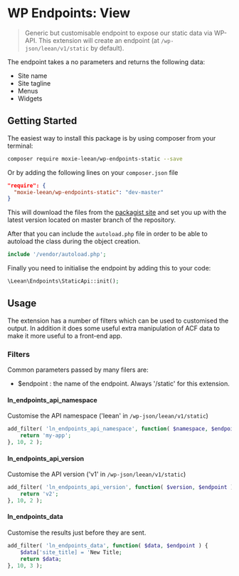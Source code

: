 # WP Endpoints: View

> Generic but customisable endpoint to expose our static data via WP-API. This extension will create an endpoint (at ```/wp-json/leean/v1/static``` by default).

The endpoint takes a no parameters and returns the following data:

- Site name
- Site tagline
- Menus
- Widgets


## Getting Started

The easiest way to install this package is by using composer from your terminal:

```bash
composer require moxie-leean/wp-endpoints-static --save
```

Or by adding the following lines on your `composer.json` file

```json
"require": {
  "moxie-leean/wp-endpoints-static": "dev-master"
}
```

This will download the files from the [packagist site](https://packagist.org/packages/moxie-leean/wp-endpoints-static) 
and set you up with the latest version located on master branch of the repository. 

After that you can include the `autoload.php` file in order to
be able to autoload the class during the object creation.

```php
include '/vendor/autoload.php';
```

Finally you need to initialise the endpoint by adding this to your code:

```php
\Leean\Endpoints\StaticApi::init();
```

## Usage

The extension has a number of filters which can be used to customised the output. In addition it does some useful extra manipulation of ACF data to make it more useful to a front-end app.

### Filters

Common parameters passed by many filers are:

- $endpoint : the name of the endpoint. Always '/static' for this extension.

#### ln_endpoints_api_namespace
Customise the API namespace ('leean' in ```/wp-json/leean/v1/static```)

```php
add_filter( 'ln_endpoints_api_namespace', function( $namespace, $endpoint ) {
    return 'my-app';
}, 10, 2 );
```

#### ln_endpoints_api_version
Customise the API version ('v1' in ```/wp-json/leean/v1/static```)

```php
add_filter( 'ln_endpoints_api_version', function( $version, $endpoint ) {
    return 'v2';
}, 10, 2 );
```

#### ln_endpoints_data
Customise the results just before they are sent.

```php
add_filter( 'ln_endpoints_data', function( $data, $endpoint ) {
    $data['site_title] = 'New Title;
    return $data;
}, 10, 3 );
```
